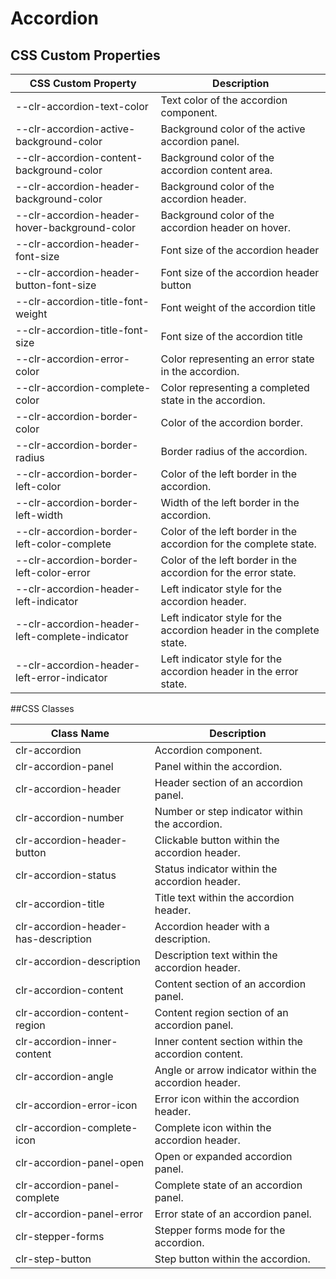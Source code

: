 # Accordion

## CSS Custom Properties

| CSS Custom Property                            | Description                                                          |
| ---------------------------------------------- | -------------------------------------------------------------------- |
| --clr-accordion-text-color                     | Text color of the accordion component.                               |
| --clr-accordion-active-background-color        | Background color of the active accordion panel.                      |
| --clr-accordion-content-background-color       | Background color of the accordion content area.                      |
| --clr-accordion-header-background-color        | Background color of the accordion header.                            |
| --clr-accordion-header-hover-background-color  | Background color of the accordion header on hover.                   |
| --clr-accordion-header-font-size               | Font size of the accordion header                                    |
| --clr-accordion-header-button-font-size        | Font size of the accordion header button                             |
| --clr-accordion-title-font-weight              | Font weight of the accordion title                                   |
| --clr-accordion-title-font-size                | Font size of the accordion title                                     |
| --clr-accordion-error-color                    | Color representing an error state in the accordion.                  |
| --clr-accordion-complete-color                 | Color representing a completed state in the accordion.               |
| --clr-accordion-border-color                   | Color of the accordion border.                                       |
| --clr-accordion-border-radius                  | Border radius of the accordion.                                      |
| --clr-accordion-border-left-color              | Color of the left border in the accordion.                           |
| --clr-accordion-border-left-width              | Width of the left border in the accordion.                           |
| --clr-accordion-border-left-color-complete     | Color of the left border in the accordion for the complete state.    |
| --clr-accordion-border-left-color-error        | Color of the left border in the accordion for the error state.       |
| --clr-accordion-header-left-indicator          | Left indicator style for the accordion header.                       |
| --clr-accordion-header-left-complete-indicator | Left indicator style for the accordion header in the complete state. |
| --clr-accordion-header-left-error-indicator    | Left indicator style for the accordion header in the error state.    |

##CSS Classes

| Class Name                           | Description                                           |
| ------------------------------------ | ----------------------------------------------------- |
| clr-accordion                        | Accordion component.                                  |
| clr-accordion-panel                  | Panel within the accordion.                           |
| clr-accordion-header                 | Header section of an accordion panel.                 |
| clr-accordion-number                 | Number or step indicator within the accordion.        |
| clr-accordion-header-button          | Clickable button within the accordion header.         |
| clr-accordion-status                 | Status indicator within the accordion header.         |
| clr-accordion-title                  | Title text within the accordion header.               |
| clr-accordion-header-has-description | Accordion header with a description.                  |
| clr-accordion-description            | Description text within the accordion header.         |
| clr-accordion-content                | Content section of an accordion panel.                |
| clr-accordion-content-region         | Content region section of an accordion panel.         |
| clr-accordion-inner-content          | Inner content section within the accordion content.   |
| clr-accordion-angle                  | Angle or arrow indicator within the accordion header. |
| clr-accordion-error-icon             | Error icon within the accordion header.               |
| clr-accordion-complete-icon          | Complete icon within the accordion header.            |
| clr-accordion-panel-open             | Open or expanded accordion panel.                     |
| clr-accordion-panel-complete         | Complete state of an accordion panel.                 |
| clr-accordion-panel-error            | Error state of an accordion panel.                    |
| clr-stepper-forms                    | Stepper forms mode for the accordion.                 |
| clr-step-button                      | Step button within the accordion.                     |
